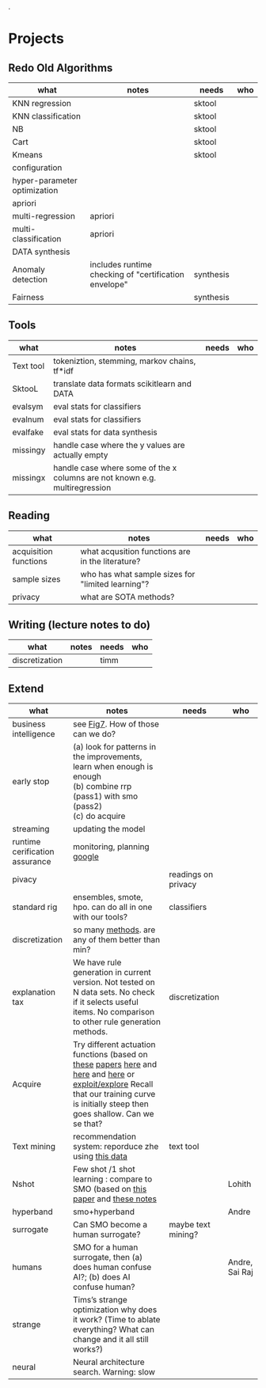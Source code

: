 .

# Projects


## Redo Old Algorithms

| what | notes| needs| who|
|------|--| ---|------|
| KNN regression ||sktool | |
| KNN classification ||sktool | |
| NB ||sktool | |
| Cart ||sktool | |
| Kmeans ||sktool | |
| configuration | | | |
| hyper-parameter optimization | | | |
| apriori || | |
| multi-regression |apriori| | |
| multi-classification |apriori| | |
| DATA synthesis | | |  |
| Anomaly detection | includes runtime checking of "certification envelope" |synthesis | |
| Fairness || synthesis  | |

## Tools

|what | notes| needs | who|
|-----|--|------|----|
|Text tool| tokeniztion, stemming, markov chains, tf\*idf | |
|SktooL| translate data formats scikitlearn and DATA |
|evalsym| eval stats for classifiers |
|evalnum| eval stats for classifiers||
|evalfake| eval stats for data synthesis||
|missingy| handle case where the y values are actually empty| 
|missingx| handle case where some of the x columns are not known e.g. multiregression||


## Reading

|what | notes| needs | who|
|-----|--|------|----|
|acquisition functions| what acqusition functions are in the literature?| |
|sample sizes| who has what sample sizes for "limited learning"? | |
| privacy | what are SOTA methods?||

## Writing (lecture notes to do)

|what | notes| needs | who|
|-----|--|------|----|
|discretization  | | timm |

## Extend

| what | notes| needs | who |
|------|--|-----|-----|
| business intelligence | see [Fig7](https://www.microsoft.com/en-us/research/wp-content/uploads/2016/02/MSR-TR-2011-8.pdf). How of those can we do? | | |
| early stop | (a) look for patterns in the improvements, learn when enough is enough <br>(b) combine rrp (pass1) with smo (pass2)<br>(c) do acquire|     |     |
| streaming| updating the model| | |
| runtime  cerification assurance | monitoring, planning  [google](https://scholar.google.com/scholar?q=runtime+Certificate+Envelope&hl=en&as_sdt=0%2C34&as_ylo=2014&as_yhi=) | |
| pivacy | | readings on privacy | |
| standard rig | ensembles, smote, hpo. can do all in one with our tools?|classifiers | |
| discretization| so many [methods](https://wires.onlinelibrary.wiley.com/doi/pdf/10.1002/widm.1173?casa_token=NTyydyjnWw0AAAAA%3AgWvpK6MHSEoHuCDPli-n3e153WReVvhg7jFo1OcKnUo6P07XGIoYhvxb3NiId88LaHlLHfgsoDoH9Q). are any of them better than min? | | |
| explanation tax | We have rule generation in current version. Not tested on N data sets. No check if it selects useful items. No comparison to other rule generation methods.  | discretization | |
| Acquire | Try different actuation functions (based on [these](https://drive.google.com/file/d/1wBomkbXmel1z5_XAkXOcbW6WZG74hQn6/view) [papers](https://rdcu.be/dIuj4) [here](https://rdcu.be/dIume) and [here](https://citeseerx.ist.psu.edu/document?repid=rep1&type=pdf&doi=7397180b88b40bb7185a165cbbfcc22d581f86c9) and [here](https://rdcu.be/dIume) or  [exploit/explore](https://drive.google.com/file/d/1wBomkbXmel1z5_XAkXOcbW6WZG74hQn6/view)  Recall that our training curve is initially steep then goes shallow. Can we se that? | |
| Text mining| recommendation system: reporduce zhe using [this data](https://github.com/fastread/src/tree/master/workspace/data) |text tool | |
| Nshot| Few shot /1 shot learning : compare to SMO (based on [this paper](https://drive.google.com/file/d/1wBomkbXmel1z5_XAkXOcbW6WZG74hQn6/view) and [these notes](https://github.com/txt/aa24/blob/main/docs/09size.md) | | Lohith |
| hyperband |smo+hyperband | | Andre |
| surrogate| Can SMO become a human surrogate?  | maybe text mining? | | |
| humans| SMO for a human surrogate, then (a) does human confuse AI?; (b) does AI confuse human? | | Andre, Sai Raj |
|strange| Tims’s strange optimization why does it work?  (Time to ablate everything? What can change and it all still works?) | | |
| neural | Neural architecture search. Warning: slow | | |
